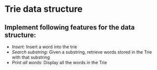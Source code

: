# Trie data structure

## Implement following features for the data structure:
 - *Insert:* Insert a word into the trie
 - *Search substring:* Given a substring, retrieve words stored in the Trie with that substring
 - *Print all words:* Display all the words in the Trie